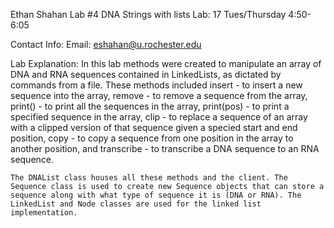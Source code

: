 Ethan Shahan Lab #4 DNA Strings with lists
Lab: 17 Tues/Thursday 4:50-6:05

Contact Info:
    Email: eshahan@u.rochester.edu

Lab Explanation:
    In this lab methods were created to manipulate an array of DNA and RNA sequences contained in LinkedLists, as dictated by commands from a file. These methods included insert - to insert a new sequence into the array, remove - to remove a sequence from the array, print() - to print all the sequences in the array, print(pos) - to print a specified sequence in the array, clip - to replace a sequence of an array with a clipped version of that sequence given a specied start and end position, copy - to copy a sequence from one position in the array to another position, and transcribe - to transcribe a DNA sequence to an RNA sequence.

    The DNAList class houses all these methods and the client. The Sequence class is used to create new Sequence objects that can store a sequence along with what type of sequence it is (DNA or RNA). The LinkedList and Node classes are used for the linked list implementation.